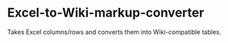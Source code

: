 # Excel-to-Wiki-markup-converter
Takes Excel columns/rows and converts them into Wiki-compatible tables.
